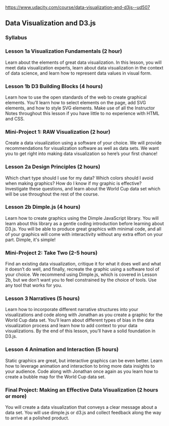 https://www.udacity.com/course/data-visualization-and-d3js--ud507
<h2>Data Visualization and D3.js</h2>

<h3>Syllabus</h3>

<h3>Lesson 1a Visualization Fundamentals (2 hour)</h3>

<p>Learn about the elements of great data visualization. In this lesson, you will meet data visualization experts, learn about data visualization in the context of data science, and learn how to represent data values in visual form.</p>

<h3>Lesson 1b D3 Building Blocks (4 hours)</h3>

<p>Learn how to use the open standards of the web to create graphical elements. You’ll learn how to select elements on the page, add SVG elements, and how to style SVG elements. Make use of all the Instructor Notes throughout this lesson if you have little to no experience with HTML and CSS.</p>

<h3>Mini-Project 1: RAW Visualization (2 hour)</h3>

<p>Create a data visualization using a software of your choice. We will provide recommendations for visualization software as well as data sets. We want you to get right into making data visualization so here’s your first chance!</p>

<h3>Lesson 2a Design Principles (2 hours)</h3>

<p>Which chart type should I use for my data? Which colors should I avoid when making graphics? How do I know if my graphic is effective? Investigate these questions, and learn about the World Cup data set which will be use throughout the rest of the course.</p>

<h3>Lesson 2b Dimple.js (4 hours)</h3>

<p>Learn how to create graphics using the Dimple JavaScript library. You will learn about this library as a gentle coding introduction before learning about D3.js. You will be able to produce great graphics with minimal code, and all of your graphics will come with interactivity without any extra effort on your part. Dimple, it's simple!</p>

<h3>Mini-Project 2: Take Two (2-5 hours)</h3>

<p>Find an existing data visualization, critique it for what it does well and what it doesn’t do well, and finally, recreate the graphic using a software tool of your choice. We recommend using Dimple.js, which is covered in Lesson 2b, but we don’t want you to feel constrained by the choice of tools. Use any tool that works for you.</p>

<h3>Lesson 3 Narratives (5 hours)</h3>

<p>Learn how to incorporate different narrative structures into your visualizations and code along with Jonathan as you create a graphic for the World Cup data set. You’ll learn about different types of bias in the data visualization process and learn how to add context to your data visualizations. By the end of this lesson, you’ll have a solid foundation in D3.js.</p>

<h3>Lesson 4 Animation and Interaction (5 hours)</h3>

<p>Static graphics are great, but interactive graphics can be even better. Learn how to leverage animation and interaction to bring more data insights to your audience. Code along with Jonathan once again as you learn how to create a bubble map for the World Cup data set.</p>

<h3>Final Project: Making an Effective Data Visualization (2 hours or more)</h3>

<p>You will create a data visualization that conveys a clear message about a data set. You will use dimple.js or d3.js and collect feedback along the way to arrive at a polished product.</p>

